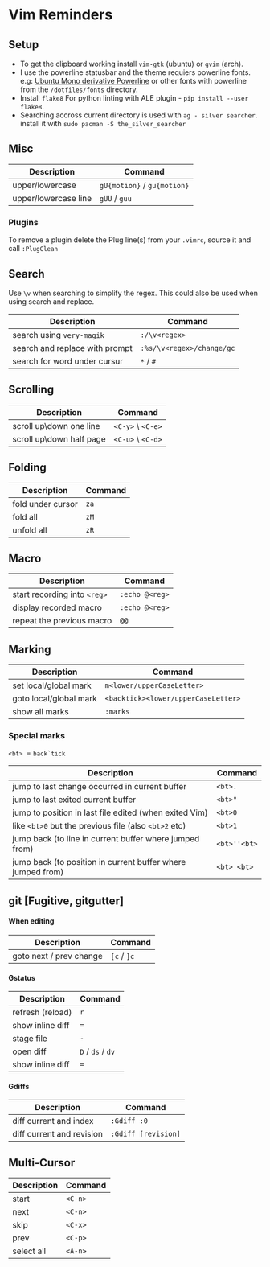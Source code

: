 # Vim Reminders

## Setup

* To get the clipboard working install `vim-gtk` (ubuntu) or `gvim` (arch).
* I use the powerline statusbar and the theme requiers powerline fonts.
e.g: [Ubuntu Mono derivative Powerline](https://aur.archlinux.org/packages/ttf-ubuntu-mono-derivative-powerline-git/) or other fonts with
powerline from the `/dotfiles/fonts` directory.
* Install `flake8` For python linting with ALE plugin - `pip install --user flake8`.
* Searching accross current directory is used with `ag - silver searcher`. 
  install it with `sudo pacman -S the_silver_searcher`

## Misc

| Description          | Command                     |
|----------------------|-----------------------------|
| upper/lowercase      | `gU{motion}` / `gu{motion}` |
| upper/lowercase line | `gUU` / `guu`               |

### Plugins

To remove a plugin delete the Plug line(s) from your `.vimrc`,
source it and call `:PlugClean`

## Search

Use `\v` when searching to simplify the regex.
This could also be used when using search and replace.

| Description                    | Command                   |
|--------------------------------|---------------------------|
| search using `very-magik`      | `:/\v<regex>`             |
| search and replace with prompt | `:%s/\v<regex>/change/gc` |
| search for word under cursur   | `*` / `#`                 |

## Scrolling

| Description              | Command              |
|--------------------------|----------------------|
| scroll up\down one line  | `<C-y>` \ `<C-e>`    |
| scroll up\down half page | `<C-u>` \ `<C-d>`    |

## Folding

| Description       | Command |
|-------------------|---------|
| fold under cursor | `za`    |
| fold all          | `zM`    |
| unfold all        | `zR`    |

## Macro

| Description                  | Command        |
|------------------------------|----------------|
| start recording into `<reg>` | `:echo @<reg>` |
| display recorded macro       | `:echo @<reg>` |
| repeat the previous macro    | `@@`           |

## Marking

| Description            | Command                             |
|------------------------|-------------------------------------|
| set local/global mark  | `m<lower/upperCaseLetter>`          |
| goto local/global mark | `<backtick><lower/upperCaseLetter>` |
| show all marks         | `:marks`                            |

### Special marks

`<bt> `= ``back`tick``

| Description                                                 | Command     |
|-------------------------------------------------------------|-------------|
| jump to last change occurred in current buffer              | `<bt>.`     |
| jump to last exited current buffer                          | `<bt>"`     |
| jump to position in last file edited (when exited Vim)      | `<bt>0`     |
| like `<bt>0` but the previous file (also `<bt>2` etc)       | `<bt>1`     |
| jump back (to line in current buffer where jumped from)     | `<bt>''<bt>`|
| jump back (to position in current buffer where jumped from) | `<bt> <bt>` |

## git [Fugitive, gitgutter]

#### When editing

|  Description                        | Command           |
|-------------------------------------|-------------------|
| goto next / prev change             | `[c` / `]c`       |


#### Gstatus

| Description      | Command           |
|------------------|-------------------|
| refresh (reload) | `r`               |
| show inline diff | `=`               |
| stage file       | `-`               |
| open diff        | `D` / `ds` / `dv` |
| show inline diff | `=`               |

#### Gdiffs

| Description               | Command     |
|---------------------------|-------------|
| diff current and index    | `:Gdiff :0` |
| diff current and revision | `:Gdiff [revision]`         |

## Multi-Cursor

| Description      | Command           |
|------------------|-------------------|
| start            | `<C-n>`           |
| next             | `<C-n>`           |
| skip             | `<C-x>`           |
| prev             | `<C-p>`           |
| select all       | `<A-n>`           |

